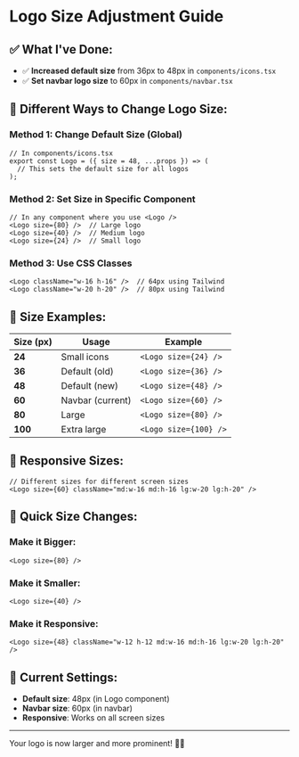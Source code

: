 # Logo Size Adjustment Guide

## ✅ **What I've Done:**

- ✅ **Increased default size** from 36px to 48px in `components/icons.tsx`
- ✅ **Set navbar logo size** to 60px in `components/navbar.tsx`

## 🎯 **Different Ways to Change Logo Size:**

### **Method 1: Change Default Size (Global)**

```tsx
// In components/icons.tsx
export const Logo = ({ size = 48, ...props }) => (
  // This sets the default size for all logos
);
```

### **Method 2: Set Size in Specific Component**

```tsx
// In any component where you use <Logo />
<Logo size={80} />  // Large logo
<Logo size={40} />  // Medium logo
<Logo size={24} />  // Small logo
```

### **Method 3: Use CSS Classes**

```tsx
<Logo className="w-16 h-16" />  // 64px using Tailwind
<Logo className="w-20 h-20" />  // 80px using Tailwind
```

## 📏 **Size Examples:**

| Size (px) | Usage            | Example               |
| --------- | ---------------- | --------------------- |
| **24**    | Small icons      | `<Logo size={24} />`  |
| **36**    | Default (old)    | `<Logo size={36} />`  |
| **48**    | Default (new)    | `<Logo size={48} />`  |
| **60**    | Navbar (current) | `<Logo size={60} />`  |
| **80**    | Large            | `<Logo size={80} />`  |
| **100**   | Extra large      | `<Logo size={100} />` |

## 🎨 **Responsive Sizes:**

```tsx
// Different sizes for different screen sizes
<Logo size={60} className="md:w-16 md:h-16 lg:w-20 lg:h-20" />
```

## 🔧 **Quick Size Changes:**

### **Make it Bigger:**

```tsx
<Logo size={80} />
```

### **Make it Smaller:**

```tsx
<Logo size={40} />
```

### **Make it Responsive:**

```tsx
<Logo size={48} className="w-12 h-12 md:w-16 md:h-16 lg:w-20 lg:h-20" />
```

## 📱 **Current Settings:**

- **Default size**: 48px (in Logo component)
- **Navbar size**: 60px (in navbar)
- **Responsive**: Works on all screen sizes

---

Your logo is now larger and more prominent! 🚴‍♂️
